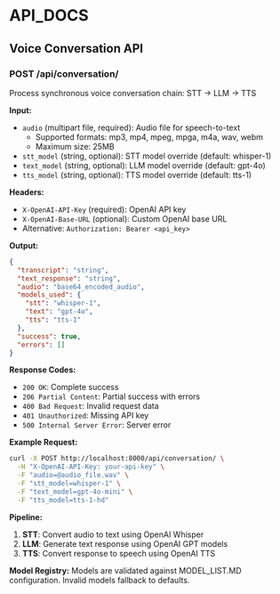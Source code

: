 # API_DOCS

<!-- BEGIN: AUTH -->
<!-- END: AUTH -->

<!-- BEGIN: ADMIN -->
<!-- END: ADMIN -->

<!-- BEGIN: SYSTEM -->
<!-- END: SYSTEM -->

<!-- BEGIN: WORKSPACES -->
<!-- END: WORKSPACES -->

<!-- BEGIN: CHATS -->
<!-- END: CHATS -->

<!-- BEGIN: DOCUMENTS -->
<!-- END: DOCUMENTS -->

<!-- BEGIN: FILES -->
<!-- END: FILES -->

<!-- BEGIN: LLM -->
<!-- END: LLM -->

<!-- BEGIN: EMBEDDING -->
<!-- END: EMBEDDING -->

<!-- BEGIN: IMAGE -->
<!-- END: IMAGE -->

<!-- BEGIN: STT -->
<!-- END: STT -->

<!-- BEGIN: TTS -->
<!-- END: TTS -->

<!-- BEGIN: CONVERSATION -->
## Voice Conversation API

### POST /api/conversation/

Process synchronous voice conversation chain: STT → LLM → TTS

**Input:**
- `audio` (multipart file, required): Audio file for speech-to-text
  - Supported formats: mp3, mp4, mpeg, mpga, m4a, wav, webm
  - Maximum size: 25MB
- `stt_model` (string, optional): STT model override (default: whisper-1)
- `text_model` (string, optional): LLM model override (default: gpt-4o)
- `tts_model` (string, optional): TTS model override (default: tts-1)

**Headers:**
- `X-OpenAI-API-Key` (required): OpenAI API key
- `X-OpenAI-Base-URL` (optional): Custom OpenAI base URL
- Alternative: `Authorization: Bearer <api_key>`

**Output:**
```json
{
  "transcript": "string",
  "text_response": "string", 
  "audio": "base64_encoded_audio",
  "models_used": {
    "stt": "whisper-1",
    "text": "gpt-4o",
    "tts": "tts-1"
  },
  "success": true,
  "errors": []
}
```

**Response Codes:**
- `200 OK`: Complete success
- `206 Partial Content`: Partial success with errors
- `400 Bad Request`: Invalid request data
- `401 Unauthorized`: Missing API key
- `500 Internal Server Error`: Server error

**Example Request:**
```bash
curl -X POST http://localhost:8000/api/conversation/ \
  -H "X-OpenAI-API-Key: your-api-key" \
  -F "audio=@audio_file.wav" \
  -F "stt_model=whisper-1" \
  -F "text_model=gpt-4o-mini" \
  -F "tts_model=tts-1-hd"
```

**Pipeline:**
1. **STT**: Convert audio to text using OpenAI Whisper
2. **LLM**: Generate text response using OpenAI GPT models
3. **TTS**: Convert response to speech using OpenAI TTS

**Model Registry:**
Models are validated against MODEL_LIST.MD configuration. Invalid models fallback to defaults.
<!-- END: CONVERSATION -->

<!-- BEGIN: SCHEMA -->
<!-- END: SCHEMA -->

<!-- BEGIN: JOBS -->
<!-- END: JOBS -->
